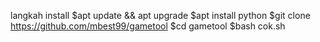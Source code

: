 
langkah install
$apt update && apt upgrade
$apt install python
$git clone https://github.com/mbest99/gametool
$cd gametool
$bash cok.sh

